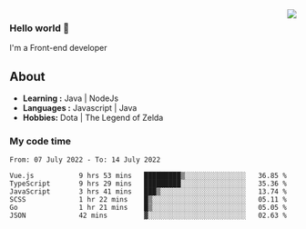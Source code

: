 <img align='right' src="https://github-readme-stats.vercel.app/api?username=jumodada&show_icons=true&theme=vue">

### Hello world 👋

I'm a Front-end developer 
    
## About
-  **Learning :** Java | NodeJs
-  **Languages :** Javascript | Java
-  **Hobbies:** Dota | The Legend of Zelda

### My code time

<!--START_SECTION:waka-->

```text
From: 07 July 2022 - To: 14 July 2022

Vue.js           9 hrs 53 mins   █████████▒░░░░░░░░░░░░░░░   36.85 %
TypeScript       9 hrs 29 mins   █████████░░░░░░░░░░░░░░░░   35.36 %
JavaScript       3 hrs 41 mins   ███▒░░░░░░░░░░░░░░░░░░░░░   13.74 %
SCSS             1 hr 22 mins    █▒░░░░░░░░░░░░░░░░░░░░░░░   05.11 %
Go               1 hr 21 mins    █▒░░░░░░░░░░░░░░░░░░░░░░░   05.05 %
JSON             42 mins         ▓░░░░░░░░░░░░░░░░░░░░░░░░   02.63 %
```

<!--END_SECTION:waka-->
